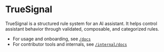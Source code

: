 # TrueSignal

TrueSignal is a structured rule system for an AI assistant. It helps control assistant behavior through validated, composable, and categorized rules.

- For usage and onboarding, see [`/docs`](./docs/)
- For contributor tools and internals, see [`/internal/docs`](./internal/docs)
